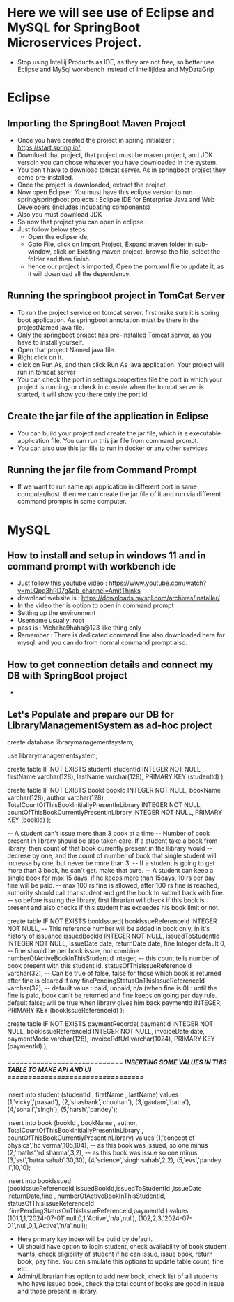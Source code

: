 # Here we will see use of Eclipse and MySQL for SpringBoot Microservices Project.
* Stop using Intellij Products as IDE, as they are not free, so better use Eclipse and MySql workbench instead of IntellijIdea and MyDataGrip
# Eclipse
## Importing the SpringBoot Maven Project
* Once you have created the project in spring initializer : https://start.spring.io/;
* Download that project, that project must be maven project, and JDK versoin you can chose whatever you have downloaded in the system.
* You don't have to download tomcat server. As in springboot project they come pre-installed.
* Once the project is downloaded, extract the project.
* Now open Eclipse : You must have this eclipse version to run spring/springboot projects : Eclipse IDE for Enterprise Java and Web Developers (includes Incubating components)
* Also you must download JDK
* So now that project you can open in eclipse :
* Just follow below steps
    * Open the eclipse ide,
    * Goto File, click on Import Project, Expand maven folder in sub-window, click on Existing maven project, browse the file, select the folder and then finish.
    * hence our project is imported, Open the pom.xml file to update it, as it will download all the dependency.

## Running the springboot project in TomCat Server
* To run the project service on tomcat server. first make sure it is spring boot application. As springboot annotation must be there in the projectNamed java file.
* Only the springboot project has pre-installed Tomcat server, as you have to install yourself.
* Open that project Named java file.
* Right click on it.
* click on Run As, and then click Run As java application. Your project will run in tomcat server
* You can check the port in settings.properties file the port in which your project is running, or check in console when the tomcat server is started, it will show you there only the port id.

## Create the jar file of the application in Eclipse
* You can build your project and create the jar file, which is a executable application file. You can run this jar file from command prompt.
* You can also use this jar file to run in docker or any other services

## Running the jar file from Command Prompt
* If we want to run same api application in different port in same computer/host. then we can create the jar file of it and run via different command prompts in same computer.


# MySQL
## How to install and setup in windows 11 and in command prompt with workbench ide
* Just follow this youtube video : https://www.youtube.com/watch?v=mLQpd3hRD7g&ab_channel=AmitThinks
* download website is : https://downloads.mysql.com/archives/installer/
* In the video ther is option to open in command prompt
* Setting up the environment
* Username usually: root
* pass is : Vichaha9haha@123 like thing only
* Remember : There is dedicated command line also downloaded here for mysql. and you can do from normal command prompt also.

## How to get connection details and connect my DB with SpringBoot project
*

## Let's Populate and prepare our DB for LibraryManagementSystem as ad-hoc project

create database librarymanagementsystem;

use librarymanagementsystem;

create table IF NOT EXISTS student(
	studentId INTEGER NOT NULL ,
    firstName varchar(128),
    lastName varchar(128),
    PRIMARY KEY (studentId)
);

create table IF NOT EXISTS book(
	bookId INTEGER NOT NULL,
    bookName varchar(128),
    author varchar(128),
    TotalCountOfThisBookInitiallyPresentInLibrary INTEGER NOT NULL,
    countOfThisBookCurrentlyPresentInLibrary INTEGER NOT NULL,
    PRIMARY KEY (bookId)
);

-- A student can't issue more than 3 book at a time
-- Number of book present in library should be also taken care. If a student take a book from library, then count of that book currently present in the llibrary would
-- decrese by one, and the count of number of book that single student will increase by one, but never be more than 3. 
-- If a student is going to get more than 3 book, he can't get. make that sure.
-- A student can keep a single book for max 15 days, if he keeps more than 15days, 10 rs per day fine will be paid.
-- max 100 rs fine is allowed, after 100 rs fine is reached, authority should call that student and get the book to submit back with fine.
-- so before issuing the library, first librarian will check if this book is present and also checks if this student has exceedes his book limit or not.

create table IF NOT EXISTS bookIssued(
	bookIssueReferenceId INTEGER NOT NULL, -- This reference number will be added in book only, in it's history of issuance
	issuedBookId INTEGER NOT NULL,
    issuedToStudentId INTEGER NOT NULL,
    issueDate date,
    returnDate date,
    fine Integer default 0,  -- fine should be per book issue, not combine
    numberOfActiveBookInThisStudentId integer,  -- this count tells number of book present with this student id.
    statusOfThisIssueReferenceId varchar(32), -- Can be true of false, false for those which book is returned after fine is cleared if any
    finePendingStatusOnThisIssueReferenceId varchar(32),  -- default value : paid, unpaid, n/a (when fine is 0) : until the fine is paid, book can't be returned and fine keeps on going per day rule. default false; will be true when library gives him back
    paymentId INTEGER,
    PRIMARY KEY (bookIssueReferenceId)
);

create table IF NOT EXISTS paymentRecords(
	paymentId INTEGER NOT NULL,
    bookIssueReferenceId INTEGER NOT NULL,
    invoiceDate date,
    paymentMode varchar(128),
    invoicePdfUrl varchar(1024),
	PRIMARY KEY (paymentId)
);




#####  ============================ INSERTING SOME VALUES IN THIS TABLE TO MAKE API AND UI =================================
insert into student
(studentId , firstName ,    lastName) 
values
(1,'vicky','prasad'),
(2,'shashank','chouhan'),
(3,'gautam','batra'),
(4,'sonali','singh'),
(5,'harsh','pandey');


insert into book
(bookId , bookName , author, TotalCountOfThisBookInitiallyPresentInLibrary ,     countOfThisBookCurrentlyPresentInLibrary)
values
(1,'concept of physics','hc verma',105,104), -- as this book was issued, so one minus
(2,'maths','rd sharma',3,2), -- as this book was issue so one minus
(3,'sst','batra sahab',30,30),
(4,'science','singh sahab',2,2),
(5,'evs','pandey ji',10,10);

insert into bookIssued
(bookIssueReferenceId,issuedBookId,issuedToStudentId ,issueDate ,returnDate,fine , numberOfActiveBookInThisStudentId,
    statusOfThisIssueReferenceId ,finePendingStatusOnThisIssueReferenceId,paymentId )
 values
(101,1,1,'2024-07-01',null,0,1,'Active','n/a',null),
(102,2,3,'2024-07-01',null,0,1,'Active','n/a',null);


* Here primary key index will be build by default.
* UI should have option to login student, check availability of book student wants, check eligibility of student if he can issue,  issue book, return book, pay fine. You can simulate this options to update table count, fine etc.
* Admin/Librarian has option to add new book, check list of all students who have issued book, check the total count of books are good in issue and those present in library.










